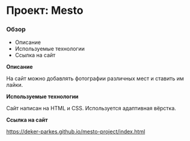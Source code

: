 # Проект: Mesto

### Обзор
* Описание
* Используемые технологии
* Ссылка на сайт

**Описание**

На сайт можно добавлять фотографии различных мест и ставить им лайки.

**Используемые технологии**

Сайт написан на HTML и CSS. Используется адаптивная вёрстка.

**Ссылка на сайт**

https://deker-parkes.github.io/mesto-project/index.html